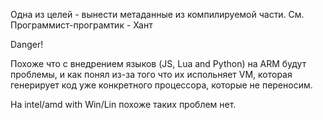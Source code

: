 Одна из целей - вынести метаданные из компилируемой части. См. Программист-програмтик - Хант

Danger!

Похоже что с внедрением языков (JS, Lua and Python) на ARM будут проблемы, и как понял из-за того что их испольняет VM, которая 
генерирует код уже конкретного процессора, которые не переносим.

На intel/amd with Win/Lin похоже таких проблем нет.